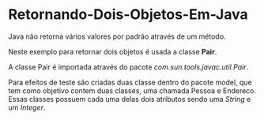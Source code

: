 # Retornando-Dois-Objetos-Em-Java

<p>Java não retorna vários valores por padrão através de um método.</p>
<p>Neste exemplo para retornar dois objetos é usada a classe <strong>Pair</strong>.</p> A classe Pair é importada através do pacote <em>com.sun.tools.javac.util.Pair</em>. 
<p>Para efeitos de teste são criadas duas classe dentro do pacote model, que tem como objetivo contem duas classes, uma chamada Pessoa e Endereco. Essas classes possuem cada uma delas dois atributos sendo uma <em>String</em> e um <em>Integer</em>.</p>
<p></p>
